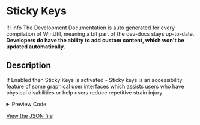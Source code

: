 ﻿# Sticky Keys


!!! info
     The Development Documentation is auto generated for every compilation of WinUtil, meaning a bit part of the dev-docs stays up-to-date. **Developers do have the ability to add custom content, which won't be updated automatically.**


## Description

If Enabled then Sticky Keys is activated - Sticky keys is an accessibility feature of some graphical user interfaces which assists users who have physical disabilities or help users reduce repetitive strain injury.

<!-- BEGIN CUSTOM CONTENT -->

<!-- END CUSTOM CONTENT -->

<details>
<summary>Preview Code</summary>

```json
{
    "Content":  "Sticky Keys",
    "Description":  "If Enabled then Sticky Keys is activated - Sticky keys is an accessibility feature of some graphical user interfaces which assists users who have physical disabilities or help users reduce repetitive strain injury.",
    "category":  "Customize Preferences",
    "panel":  "2",
    "Order":  "a108_",
    "Type":  "Toggle"
}
```
</details>





<!-- BEGIN SECOND CUSTOM CONTENT -->

<!-- END SECOND CUSTOM CONTENT -->

[View the JSON file](https://github.com/ChrisTitusTech/winutil/tree/main/config/tweaks.json)

